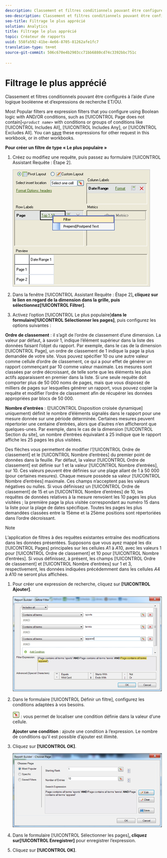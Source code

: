 ```yaml
---
description: Classement et filtres conditionnels pouvant être configurés à l’aide d’une logique booléenne et d’expressions de recherche ET/OU.
seo-description: Classement et filtres conditionnels pouvant être configurés à l’aide d’une logique booléenne et d’expressions de recherche ET/OU.
seo-title: Filtrage le plus apprécié
solution: Analytics
title: Filtrage le plus apprécié
topic: Créateur de rapports
uuid: 558fa592-41be-4e66-8705-81262afe1fc7
translation-type: tm+mt
source-git-commit: 506c670e4b2903cc71bb6880cd74c3392bbc751c

---
```



# Filtrage le plus apprécié

Classement et filtres conditionnels pouvant être configurés à l’aide d’une logique booléenne et d’expressions de recherche ET/OU.

Most Popular filters are expression filters that you configure using Boolean logic with AND/OR conditions, such as [!UICONTROL Page does not contain]*`<product name>`* with conditions or groups of conditions like [!UICONTROL Includes All], [!UICONTROL Includes Any], or [!UICONTROL Excludes All]. You can [save](../../../../analyze/report-builder/layout/c-filter-dimensions/saved-filters.md#concept_562AC2C5628247909FBA5E1867BB6AE5) these expressions for other request in this workbook, or in other workbooks.

**Pour créer un filtre de type « Le plus populaire »**

1. Créez ou modifiez une requête, puis passez au formulaire [!UICONTROL Assistant Requête : Étape 2].

   ![Infos étape](assets/dimension_filter.png)

1. Dans la fenêtre [!UICONTROL Assistant Requête : Étape 2]**, cliquez sur le lien en regard de la dimension dans la grille, puis sélectionnez[!UICONTROL Filtrer]**.
1.  Activez l’option [!UICONTROL Le plus populaire]**dans le formulaire[!UICONTROL Sélectionner les pages]**, puis configurez les options suivantes :

   **Ordre de classement** : il s’agit de l’ordre de classement d’une dimension. La valeur par défaut, à savoir 1, indique l’élément supérieur dans la liste des données faisant l’objet du rapport. Par exemple, dans le cas de la dimension [!UICONTROL Page], un ordre de classement de 1 indique la page la plus demandée de votre site. Vous pouvez spécifier 10 ou une autre valeur comme cellule d’ordre de classement, ce qui a pour effet de générer un rapport commençant par 10 comme valeur maximale. Les mesures sont classées par ordre décroissant, de telle sorte que les éléments les plus actifs apparaissent en premier dans la liste. Si une seule requête doit comporter plus de 50 000 noms de pages, mais que vous disposez de milliers de pages sur lesquelles générer un rapport, vous pouvez copier la requête et modifier l’ordre de classement afin de récupérer les données appropriées par blocs de 50 000.

   **Nombre d’entrées** : ([!UICONTROL Disposition croisée dynamique] uniquement) définit le nombre d’éléments signalés dans le rapport pour une mesure donnée sur une période déterminée. Certaines mesures peuvent répertorier une centaine d’entrées, alors que d’autres n’en afficheront que quelques-unes. Par exemple, dans le cas de la dimension [!UICONTROL Section du site], un nombre d’entrées équivalant à 25 indique que le rapport affiche les 25 pages les plus visitées.

   Des flèches vous permettent de modifier l’[!UICONTROL Ordre de classement] et le [!UICONTROL Nombre d’entrées] du premier point de données dans la feuille. Par défaut, la valeur [!UICONTROL Ordre de classement] est définie sur 1 et la valeur [!UICONTROL Nombre d’entrées], sur 10. Ces valeurs peuvent être définies sur une plage allant de 1 à 50 000 (pour certaines mesures). Chaque mesure possède sa valeur [!UICONTROL Nombre d’entrées] maximale. Ces champs n’acceptent pas les valeurs négatives ou nulles. Si vous définissez un [!UICONTROL Ordre de classement] de 15 et un [!UICONTROL Nombre d’entrées] de 10, les requêtes de données relatives à la mesure renvoient les 10 pages les plus visitées ; la première page la plus visitée correspondant au numéro 15 dans la liste pour la plage de dates spécifique. Toutes les pages les plus demandées classées entre la 15ème et la 25ème positions sont répertoriées dans l’ordre décroissant.

   >[!NOTE]
   >
   >L’application de filtres à des requêtes existantes entraîne des modifications dans les données présentées. Supposons que vous ayez mappé les dix [!UICONTROL Pages] principales sur les cellules $A$1 à $A$10, avec les valeurs 1 pour [!UICONTROL Ordre de classement] et 10 pour [!UICONTROL Nombre d’entrées]. Si vous définissez, à présent, les champs [!UICONTROL Ordre de classement] et [!UICONTROL Nombre d’entrées] sur 1 et 3, respectivement, les données indiquées précédemment dans les cellules $A$4 à $A$10 ne seront plus affichées.

1. Pour créer une expression de recherche, cliquez sur **[!UICONTROL Ajouter]**.

   ![Infos étape](assets/expressions_define_filter.png)

1. Dans le formulaire [!UICONTROL Définir un filtre], configurez les conditions adaptées à vos besoins.

   ![select_cell_icon.png](assets/select_cell_icon.png) : vous permet de localiser une condition définie dans la valeur d’une cellule.

   **Ajouter une condition** : ajoute une condition à l’expression. Le nombre de conditions qu’il est possible d’ajouter est illimité.

1. Cliquez sur **[!UICONTROL OK]**.

   ![Infos étape](assets/choose_page_02.png)

1. Dans le formulaire [!UICONTROL Sélectionner les pages]**, cliquez sur[!UICONTROL Enregistrer]** pour enregistrer l’expression.
1. Cliquez sur **[!UICONTROL OK]**.
